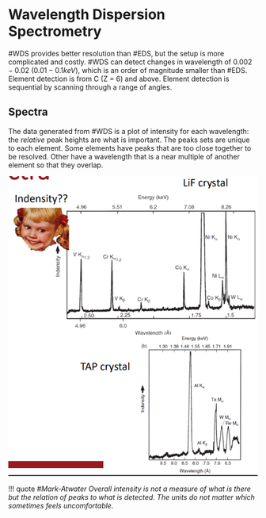 # Wavelength Dispersion Spectrometry

#WDS provides better resolution than #EDS, but the setup is more complicated and costly.
#WDS can detect changes in wavelength of $0.002-0.02$ ($0.01-0.1 keV$), which is an order of magnitude smaller than #EDS.
Element detection is from C (Z = 6) and above.
Element detection is sequential by scanning through a range of angles.

## Spectra
The data generated from #WDS is a plot of intensity for each wavelength: the *relative* peak heights are what is important.
The peaks sets are unique to each element.
Some elements have peaks that are too close together to be resolved.
Other have a wavelength that is a near multiple of another element so that they overlap.

![](../../../attachments/lecture-13-x-ray-equipment-and-techniques/wavelength_dispersive_spectra_221028_143628_EST.png)

!!! quote <cite> #Mark-Atwater
    Overall intensity is not a measure of what is there but the relation of peaks to what is detected.
    The units do not matter which sometimes feels uncomfortable.